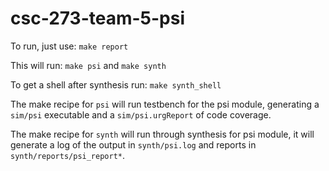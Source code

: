 # csc-273-team-5-psi

To run, just use:
`make report`

This will run:
`make psi`
and
`make synth`

To get a shell after synthesis run:
`make synth_shell`


The make recipe for `psi` will run testbench for the psi module, generating a `sim/psi` executable and a `sim/psi.urgReport` of code coverage.

The make recipe for `synth` will run through synthesis for psi module, it will generate a log of the output in `synth/psi.log` and reports in `synth/reports/psi_report*`.
